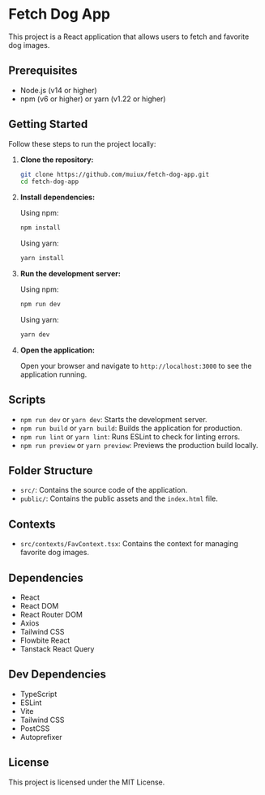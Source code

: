 # Fetch Dog App

This project is a React application that allows users to fetch and favorite dog images.

## Prerequisites

- Node.js (v14 or higher)
- npm (v6 or higher) or yarn (v1.22 or higher)

## Getting Started

Follow these steps to run the project locally:

1. **Clone the repository:**

   ```sh
   git clone https://github.com/muiux/fetch-dog-app.git
   cd fetch-dog-app
   ```

2. **Install dependencies:**

   Using npm:

   ```sh
   npm install
   ```

   Using yarn:

   ```sh
   yarn install
   ```

3. **Run the development server:**

   Using npm:

   ```sh
   npm run dev
   ```

   Using yarn:

   ```sh
   yarn dev
   ```

4. **Open the application:**

   Open your browser and navigate to `http://localhost:3000` to see the application running.

## Scripts

- `npm run dev` or `yarn dev`: Starts the development server.
- `npm run build` or `yarn build`: Builds the application for production.
- `npm run lint` or `yarn lint`: Runs ESLint to check for linting errors.
- `npm run preview` or `yarn preview`: Previews the production build locally.

## Folder Structure

- `src/`: Contains the source code of the application.
- `public/`: Contains the public assets and the `index.html` file.

## Contexts

- `src/contexts/FavContext.tsx`: Contains the context for managing favorite dog images.

## Dependencies

- React
- React DOM
- React Router DOM
- Axios
- Tailwind CSS
- Flowbite React
- Tanstack React Query

## Dev Dependencies

- TypeScript
- ESLint
- Vite
- Tailwind CSS
- PostCSS
- Autoprefixer

## License

This project is licensed under the MIT License.
